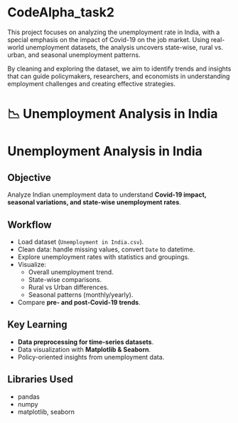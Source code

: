 # CodeAlpha_task2

This project focuses on analyzing the unemployment rate in India, with a special emphasis on the impact of Covid-19 on the job market. Using real-world unemployment datasets, the analysis uncovers state-wise, rural vs. urban, and seasonal unemployment patterns.

By cleaning and exploring the dataset, we aim to identify trends and insights that can guide policymakers, researchers, and economists in understanding employment challenges and creating effective strategies.




# 📉 Unemployment Analysis in India  

# Unemployment Analysis in India  

## Objective  
Analyze Indian unemployment data to understand **Covid-19 impact, seasonal variations, and state-wise unemployment rates**.  

## Workflow  
- Load dataset (`Unemployment in India.csv`).  
- Clean data: handle missing values, convert `Date` to datetime.  
- Explore unemployment rates with statistics and groupings.  
- Visualize:  
  - Overall unemployment trend.  
  - State-wise comparisons.  
  - Rural vs Urban differences.  
  - Seasonal patterns (monthly/yearly).  
- Compare **pre- and post-Covid-19 trends**.  

## Key Learning  
- **Data preprocessing for time-series datasets**.  
- Data visualization with **Matplotlib & Seaborn**.  
- Policy-oriented insights from unemployment data.  

## Libraries Used  
- pandas  
- numpy  
- matplotlib, seaborn  

